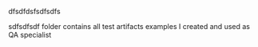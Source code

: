 dfsdfdsfsdfsdfs








sdfsdfsdf folder contains all test artifacts examples I created and used as QA specialist
